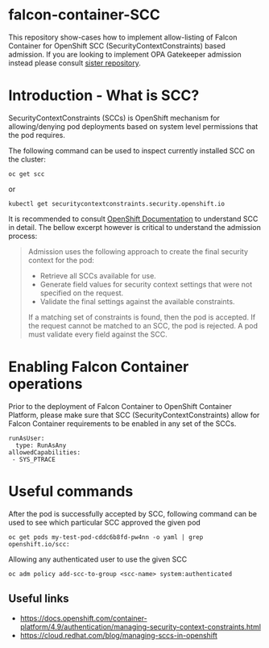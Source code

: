 # falcon-container-SCC

This repository show-cases how to implement allow-listing of Falcon Container for OpenShift SCC (SecurityContextConstraints) based admission.
If you are looking to implement OPA Gatekeeper admission instead please consult [sister repository](https://github.com/isimluk/falcon-container-opa-templates).

# Introduction - What is SCC?

SecurityContextConstraints (SCCs) is OpenShift mechanism for allowing/denying pod deployments based on system level permissions that the pod requires.

The following command can be used to inspect currently installed SCC on the cluster:

    oc get scc
    
or

    kubectl get securitycontextconstraints.security.openshift.io

It is recommended to consult [OpenShift Documentation](https://docs.openshift.com/container-platform/4.9/authentication/managing-security-context-constraints.html) to understand SCC in detail. The bellow excerpt however is critical to understand the admission process:

> Admission uses the following approach to create the final security context for the pod:
>
>  - Retrieve all SCCs available for use.
>  - Generate field values for security context settings that were not specified on the request.
>  - Validate the final settings against the available constraints.
>
> If a matching set of constraints is found, then the pod is accepted. If the request cannot be matched to an SCC, the pod is rejected. A pod must validate every field against the SCC. 

# Enabling Falcon Container operations

Prior to the deployment of Falcon Container to OpenShift Container Platform, please make sure that SCC (SecurityContextConstraints)
allow for Falcon Container requirements to be enabled in any set of the SCCs.

    runAsUser:
      type: RunAsAny
    allowedCapabilities:
     - SYS_PTRACE

# Useful commands

After the pod is successfully accepted by SCC, following command can be used to see which particular SCC approved the given pod

    oc get pods my-test-pod-cddc6b8fd-pw4nn -o yaml | grep openshift.io/scc:

Allowing any authenticated user to use the given SCC

    oc adm policy add-scc-to-group <scc-name> system:authenticated

## Useful links
 - https://docs.openshift.com/container-platform/4.9/authentication/managing-security-context-constraints.html
 - https://cloud.redhat.com/blog/managing-sccs-in-openshift

